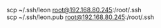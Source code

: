 scp ~/.ssh/leon root@192.168.80.245:/root/.ssh  
scp ~/.ssh/leon.pub root@192.168.80.245:/root/.ssh  